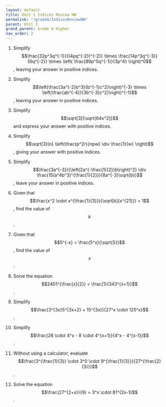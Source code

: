 ```yaml
---
layout: default
title: Unit 1 Indices Review HW
permalink: "/grade8/IndicesReviewHW"
parent: Unit 3
grand_parent: Grade 8 Higher
nav_order: 2
---
```

1. Simplify $$\frac{32p^3q^{-1}}{(4pq^{-2})^{-2}} \times \frac{14p^3q^{-3}}{6q^{-2}} \times \left( \frac{89p^5q^{-1}}{3p^4} \right)^0$$, leaving your answer in positive indices.

2. Simplify $$\left(\frac{3a^{-2}b^3}{b^{-1}c^2}\right)^{-3} \times \left(\frac{ab^{-4}}{3b^{-3}c^2}\right)^{-1}$$, leaving your answer in positive indices.

3. Simplify $$\sqrt[3]{\sqrt{64x^2}}$$ and express your answer with positive indices.

4. Simplify $$\sqrt[3]{n} \left(\frac{p^2r}{npw} \div \frac{1}{w} \right)$$, giving your answer with positive indices.

5. Simplify $$\frac{3a^{-3}}{\left(2a^{-\frac{1}{2}}b\right)^2} \div \frac{15(a^4b^3)^{\frac{1}{2}}}{8a^{-3}\sqrt{b}}$$, leave your answer in positive indices.

6. Given that $$\frac{x^2 \cdot x^{\frac{1}{3}}}{\sqrt[k]{x^{21}}} = 1$$, find the value of $$ k $$.

7. Given that $$5^{-x} = \frac{5^x}{\sqrt{5}}$$, find the value of $$ x $$.

8. Solve the equation $$2401^{\frac{x}{2}} = \frac{1}{343^{x+1}}$$.

9. Simplify $$\frac{3^{3x}5^{3x+2} + 15^{3x}}{27^x \cdot 125^x}$$.

10. Simplify $$\frac{26 \cdot 4^x - 8 \cdot 4^{x+1}}{4^x - 4^{x-1}}$$.

11. Without using a calculator, evaluate $$\frac{3^{\frac{1}{3}} \cdot 3^0 \cdot 9^{\frac{1}{3}}}{27^{\frac{2}{3}}}$$.

12. Solve the equation $$\frac{27^{2+x}}{9} = 3^x \cdot 81^{2x-1}$$.
